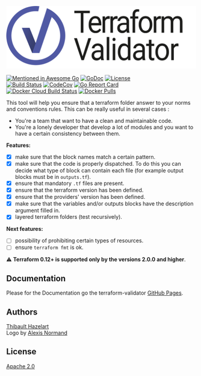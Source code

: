 ![Terraform-Validator](docs/docusaurus/static/img/terraform-validator.svg)

[![Mentioned in Awesome Go](https://awesome.re/mentioned-badge.svg)](https://github.com/avelino/awesome-go#validation) [![GoDoc](https://godoc.org/github.com/thazelart/terraform-validator?status.svg)](https://godoc.org/github.com/thazelart/terraform-validator) [![License](https://img.shields.io/badge/License-Apache%202.0-blue.svg)](https://github.com/gojp/goreportcard/blob/master/LICENSE)          
[![Build Status](https://travis-ci.com/thazelart/terraform-validator.svg?branch=master)](https://travis-ci.com/thazelart/terraform-validator) [![CodeCov](https://codecov.io/gh/thazelart/terraform-validator/branch/master/graph/badge.svg)](https://codecov.io/gh/thazelart/terraform-validator) [![Go Report Card](https://goreportcard.com/badge/github.com/thazelart/terraform-validator)](https://goreportcard.com/report/github.com/thazelart/terraform-validator)      
[![Docker Cloud Build Status](https://img.shields.io/docker/cloud/build/thazelart/terraform-validator.svg)](https://hub.docker.com/r/thazelart/terraform-validator) [![Docker Pulls](https://img.shields.io/docker/pulls/thazelart/terraform-validator)](https://hub.docker.com/r/thazelart/terraform-validator)                 

This tool will help you ensure that a terraform folder answer to your norms and conventions rules. This can be really useful in several cases :
* You're a team that want to have a clean and maintainable code.
* You're a lonely developer that develop a lot of modules and you want to have a certain consistency between them.               

**Features:**         
 * [x] make sure that the block names match a certain pattern.
 * [x] make sure that the code is properly dispatched. To do this you can decide what type of block can contain each file (for example output blocks must be in `outputs.tf`).
 * [x] ensure that mandatory `.tf` files are present.
 * [x] ensure that the terraform version has been defined.
 * [x] ensure that the providers' version has been defined.
 * [x] make sure that the variables and/or outputs blocks have the description argument filled in.
 * [x] layered terraform folders (test recursively).

**Next features:**                    
 * [ ] possibility of prohibiting certain types of resources.
 * [ ] ensure `terraform fmt` is ok.

:warning: **Terraform 0.12+ is supported only by the versions 2.0.0 and higher**.

## Documentation
Please for the Documentation go the terraform-validator [GitHub Pages](https://thazelart.github.io/terraform-validator/docs/getting-started/introduction).

## Authors
[Thibault Hazelart](https://github.com/thazelart)                   
Logo by [Alexis Normand](https://github.com/alexis-n)

## License
[Apache 2.0](/LICENSE)
